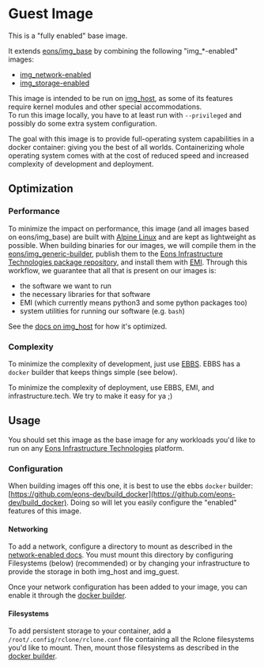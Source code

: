 # Guest Image

This is a "fully enabled" base image.

It extends [eons/img_base](https://github.com/eons-dev/img_base) by combining the following "img_*-enabled" images:
* [img_network-enabled](https://github.com/infrastructure-tech/img_network-enabled/)
* [img_storage-enabled](https://github.com/infrastructure-tech/img_storage-enabled/)

This image is intended to be run on [img_host](https://github.com/infrastructure-tech/img_host), as some of its features require kernel modules and other special accommodations.  
To run this image locally, you have to at least run with `--privileged` and possibly do some extra system configuration.

The goal with this image is to provide full-operating system capabilities in a docker container: giving you the best of all worlds.
Containerizing whole operating system comes with at the cost of reduced speed and increased complexity of development and deployment.  

## Optimization 

### Performance

To minimize the impact on performance, this image (and all images based on eons/img_base) are built with [Alpine Linux](https://www.alpinelinux.org/) and are kept as lightweight as possible. When building binaries for our images, we will compile them in the [eons/img_generic-builder](https://github.com/eons-dev/img_generic-builder), publish them to the [Eons Infrastructure Technologies package repository](https://infrastructure.tech/package), and install them with [EMI](https://github.com/eons-dev/bin_emi). Through this workflow, we guarantee that all that is present on our images is:
* the software we want to run
* the necessary libraries for that software
* EMI (which currently means python3 and some python packages too)
* system utilities for running our software (e.g. `bash`)

See the [docs on img_host](https://github.com/infrastructure-tech/img_host#optimization) for how it's optimized.

### Complexity

To minimize the complexity of development, just use [EBBS](https://github.com/eons-dev/bin_ebbs). EBBS has a `docker` builder that keeps things simple (see below).

To minimize the complexity of deployment, use EBBS, EMI, and infrastructure.tech. We try to make it easy for ya ;)

## Usage

You should set this image as the base image for any workloads you'd like to run on any [Eons Infrastructure Technologies](https://infrastructure.tech) platform. 

### Configuration

When building images off this one, it is best to use the ebbs `docker` builder: [https://github.com/eons-dev/build_docker](https://github.com/eons-dev/build_docker). Doing so will let you easily configure the "enabled" features of this image.

#### Networking

To add a network, configure a directory to mount as described in the [network-enabled docs](https://github.com/infrastructure-tech/img_network-enabled). You must mount this directory by configuring Filesystems (below) (recommended) or by changing your infrastructure to provide the storage in both img_host and img_guest.

Once your network configuration has been added to your image, you can enable it through the [docker builder](https://github.com/eons-dev/build_docker#networks).

#### Filesystems

To add persistent storage to your container, add a `/root/.config/rclone/rclone.conf` file containing all the Rclone filesystems you'd like to mount. Then, mount those filesystems as described in the [docker builder](https://github.com/eons-dev/build_docker#filesystems).